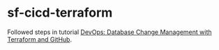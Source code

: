 # sf-cicd-terraform

Followed steps in tutorial [DevOps: Database Change Management with Terraform and GitHub](https://quickstarts.snowflake.com/guide/devops_dcm_terraform_github/index.html?index=..%2F..index#0).


